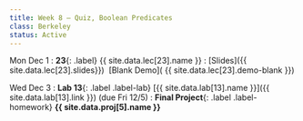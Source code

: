 ```yaml
---
title: Week 8 — Quiz, Boolean Predicates 
class: Berkeley
status: Active
---
```


Mon Dec 1
: **23**{: .label} {{ site.data.lec[23].name }} 
    : [Slides]({{ site.data.lec[23].slides}})
      &#8236; [Blank Demo]( {{ site.data.lec[23].demo-blank }})

Wed Dec 3
: **Lab 13**{: .label .label-lab} [{{ site.data.lab[13].name }}]({{ site.data.lab[13].link }}) (due Fri 12/5)
: **Final Project**{: .label .label-homework} **{{ site.data.proj[5].name }}**

